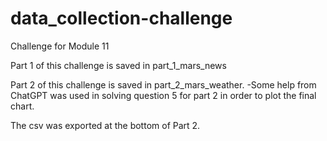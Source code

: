 # data_collection-challenge
Challenge for Module 11


Part 1 of this challenge is saved in part_1_mars_news

Part 2 of this challenge is saved in part_2_mars_weather. 
  -Some help from ChatGPT was used in solving question 5 for part 2 in order to plot the final chart. 

The csv was exported at the bottom of Part 2. 
